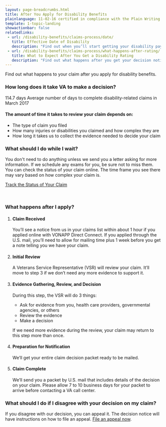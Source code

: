 ```yaml
---
layout: page-breadcrumbs.html
title: After You Apply for Disability Benefits
plainlanguage: 11-02-16 certified in compliance with the Plain Writing Act
template: 1-topic-landing
showactionbar: false
relatedlinks:
 - url: /disability-benefits/claims-process/date/
   title: Effective Date of Disability
   description: "Find out when you’ll start getting your disability payments."
 - url: /disability-benefits/claims-process/what-happens-after-rating/
   title: What to Expect After You Get a Disability Rating
   description: "Find out what happens after you get your decision notice with your rating."
---
```


<div class="va-introtext">

Find out what happens to your claim after you apply for disability benefits. 

</div>

### How long does it take VA to make a decision?

<div class="card information" markdown="0">
<span class="number">114.7 days</span>
<span class="description">Average number of days to complete disability-related claims in March 2017</span>
</div>

#### The amount of time it takes to review your claim depends on:

- The type of claim you filed
- How many injuries or disabilities you claimed and how complex they are
- How long it takes us to collect the evidence needed to decide your claim

### What should I do while I wait?

You don't need to do anything unless we send you a letter asking for more information. If we schedule any exams for you, be sure not to miss them. You can check the status of your claim online. The time frame you see there may vary based on how complex your claim is.

<a class="usa-button-primary" href="/disability-benefits/track-claims">Track the Status of Your Claim</a>

<div markdown="0"><br></div>

### What happens after I apply?

<ol class="process">
<li class="step one">

#### Claim Received

You’ll see a notice from us in your claims list within about 1 hour if you applied online with VONAPP Direct Connect. If you applied through the U.S. mail, you’ll need to allow for mailing time plus 1 week before you get a note telling you we have your claim.

</li>

<li class="step two">

#### Initial Review

A Veterans Service Representative (VSR) will review your claim. It’ll move to step 3 if we don’t need any more evidence to support it.

</li>

<li class="step three">

#### Evidence Gathering, Review, and Decision

During this step, the VSR will do 3 things:

- Ask for evidence from you, health care providers, governmental agencies, or others
- Review the evidence
- Make a decision

If we need more evidence during the review, your claim may return to this step more than once.

</li>

<li class="step four">
 
#### Preparation for Notification

We’ll get your entire claim decision packet ready to be mailed.

</li>

<li class="step last five">

#### Claim Complete

We’ll send you a packet by U.S. mail that includes details of the decision on your claim. Please allow 7 to 10 business days for your packet to arrive before contacting a VA call center.

</li>
</ol>

### What should I do if I disagree with your decision on my claim?

If you disagree with our decision, you can appeal it. The decision notice will have instructions on how to file an appeal. [File an appeal now](/disability-benefits/claims-appeal/).

<div markdown="0"><br></div>
